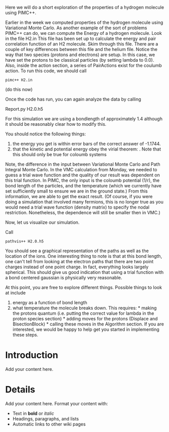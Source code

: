 Here we will do a short exploration of the properties of a hydrogen molecule using PIMC++.

Earlier in the week we computed properties of the hydrogen molecule using Variational Monte Carlo. As another example of the sort of problems PIMC++ can do, we can compute the Energy of a hydrogen molecule. Look in the file H2.in
This file has been set up to calculate the energy and pair correlation function of an H2 molecule. Skim through this file. There are a couple of key differences between this file and the helium file. Notice the way that two species (protons and electrons) are setup. In this case, we have set the protons to be classical particles (by setting lambda to 0.0). Also, inside the action section, a series of PairActions exist for the coulumb action.
To run this code, we should call

```
pimc++ H2.in
```

(do this now)

Once the code has run, you can again analyze the data by calling

Report.py H2.0.h5

For this simulation we are using a bondlength of approximately 1.4 although it should be reasonably clear how to modify this.

You should notice the following things:

  1. the energy you get is within error bars of the correct answer of -1.1744.
  1. that the kinetic and potential energy obey the virial theorem:  . Note that this should only be true for coloumb systems

Note, the difference in the input between Variational Monte Carlo and Path Integral Monte Carlo. In the VMC calculation from Monday, we needed to guess a trial wave function and the quality of our result was dependent on this trial function. In PIMC, the only input is the coloumb potential (1/r), the bond length of the particles, and the temperature (which we currently have set sufficiently small to ensure we are in the ground state.) From this information, we are able to get the exact result. (Of course, if you were doing a simulation that involved many fermions, this is no longer true as you would need a trial wave function (density matrix) to specify the nodal restriction. Nonetheless, the dependence will still be smaller then in VMC.)

Now, let us visualize our simulation.

Call

```
pathvis++ H2.0.h5
```

You should see a graphical representation of the paths as well as the location of the ions. One interesting thing to note is that at this bond length, one can't tell from looking at the electron paths that there are two point charges instead of one point charge. In fact, everything looks largely spherical. This should give us good indication that using a trial function with a bond centered gaussian is physically very reasonable.

At this point, you are free to explore different things. Possible things to look at include

  1. energy as a function of bond length
  1. what temperature the molecule breaks down. This requires:
    * making the protons quantum (i.e. putting the correct value for lambda in the proton species section)
    * adding moves for the protons (Displace and BisectionBlock)
    * calling these moves in the Algorithm section.
If you are interested, we would be happy to help get you started in implementing these steps.

# Introduction #

Add your content here.


# Details #

Add your content here.  Format your content with:
  * Text in **bold** or _italic_
  * Headings, paragraphs, and lists
  * Automatic links to other wiki pages
